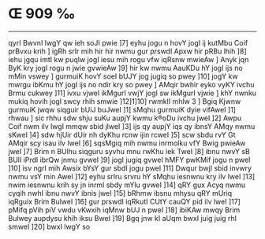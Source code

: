 # Œ 909 ‰
---
qyrI BwvnI lwgY qw ieh soJI pwie ]7] eyhu jogu n hovY jogI ij kutMbu Coif
prBvxu krih ] igRh srIr mih hir hir nwmu gur prswdI Apxw hir pRBu
lhih ]8] iehu jgqu imtI kw puqlw jogI iesu mih rogu vfw iqRsnw
mwieAw ] Anyk jqn ByK kry jogI rogu n jwie gvwieAw ]9] hir kw nwmu
AauKDu hY jogI ijs no mMin vswey ] gurmuiK hovY soeI bUJY jog jugiq so pwey
]10] jogY kw mwrgu ibKmu hY jogI ijs no ndir kry so pwey ] AMqir bwhir
eyko vyKY ivchu Brmu cukwey ]11] ivxu vjweI ikMgurI vwjY jogI sw ikMgurI
vjwie ] khY nwnku mukiq hovih jogI swcy rhih smwie ]12]1]10]
rwmklI mhlw 3 ] Bgiq Kjwnw gurmuiK jwqw siqguir bUiJ buJweI ]1]
sMqhu gurmuiK dyie vifAweI ]1] rhwau ] sic rhhu sdw shju suKu aupjY
kwmu k®oDu ivchu jweI ]2] Awpu Coif nwm ilv lwgI mmqw sbid jlweI
]3] ijs qy aupjY iqs qy ibnsY AMqy nwmu sKweI ]4] sdw hjUir dUir nh
dyKhu rcnw ijin rcweI ]5] scw sbdu rvY Gt AMqir scy isau ilv lweI
]6] sqsMgiq mih nwmu inrmolku vfY Bwig pwieAw jweI ]7] Brim n
BUlhu siqguru syvhu mnu rwKhu iek TweI ]8] ibnu nwvY sB BUlI iPrdI
ibrQw jnmu gvweI ]9] jogI jugiq gvweI hMFY pwKMif jogu n pweI ]10]
isv ngrI mih Awsix bYsY gur sbdI jogu pweI ]11] Dwqur bwjI sbid
invwry nwmu vsY min AweI ]12] eyhu srIru srvru hY sMqhu iesnwnu kry
ilv lweI ]13] nwim iesnwnu krih sy jn inrml sbdy mYlu gvweI
]14] qRY gux Acyq nwmu cyqih nwhI ibnu nwvY ibnis jweI ]15] bRhmw
ibsnu mhysu qRY mUriq iqRguix Brim BulweI ]16] gur prswdI iqRkutI CUtY
cauQY pid ilv lweI ]17] pMifq pVih piV vwdu vKwxih iqMnw bUJ n
pweI ]18] ibiKAw mwqy Brim Bulwey aupdysu khih iksu BweI ]19] Bgq
jnw kI aUqm bwxI juig juig rhI smweI ]20] bwxI lwgY so
####
